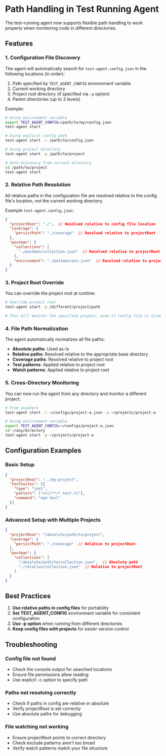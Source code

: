 # Path Handling in Test Running Agent

The test-running agent now supports flexible path handling to work properly when monitoring code in different directories.

## Features

### 1. Configuration File Discovery

The agent will automatically search for `test-agent.config.json` in the following locations (in order):

1. Path specified by `TEST_AGENT_CONFIG` environment variable
2. Current working directory
3. Project root directory (if specified via `-p` option)
4. Parent directories (up to 3 levels)

Example:
```bash
# Using environment variable
export TEST_AGENT_CONFIG=/path/to/my/config.json
test-agent start

# Using explicit config path
test-agent start -c /path/to/config.json

# Using project directory
test-agent start -p /path/to/project

# Auto-discovery from current directory
cd /path/to/project
test-agent start
```

### 2. Relative Path Resolution

All relative paths in the configuration file are resolved relative to the config file's location, not the current working directory.

Example `test-agent.config.json`:
```json
{
  "projectRoot": "./",  // Resolved relative to config file location
  "coverage": {
    "persistPath": "./coverage"  // Resolved relative to projectRoot
  },
  "postman": {
    "collections": [
      "./postman/collection.json"  // Resolved relative to projectRoot
    ],
    "environment": "./postman/env.json"  // Resolved relative to projectRoot
  }
}
```

### 3. Project Root Override

You can override the project root at runtime:

```bash
# Override project root
test-agent start -p /different/project/path

# This will monitor the specified project, even if config file is elsewhere
```

### 4. File Path Normalization

The agent automatically normalizes all file paths:

- **Absolute paths**: Used as-is
- **Relative paths**: Resolved relative to the appropriate base directory
- **Coverage paths**: Resolved relative to project root
- **Test patterns**: Applied relative to project root
- **Watch patterns**: Applied relative to project root

### 5. Cross-Directory Monitoring

You can now run the agent from any directory and monitor a different project:

```bash
# From anywhere
test-agent start -c ~/configs/project-a.json -p ~/projects/project-a

# Using environment variable
export TEST_AGENT_CONFIG=~/configs/project-a.json
cd ~/any/directory
test-agent start -p ~/projects/project-a
```

## Configuration Examples

### Basic Setup
```json
{
  "projectRoot": "../my-project",
  "testSuites": [{
    "type": "jest",
    "pattern": ["src/**/*.test.ts"],
    "command": "npm test"
  }]
}
```

### Advanced Setup with Multiple Projects
```json
{
  "projectRoot": "/absolute/path/to/project",
  "coverage": {
    "persistPath": "./coverage"  // Relative to projectRoot
  },
  "postman": {
    "collections": [
      "/absolute/path/to/collection.json",  // Absolute path
      "./relative/collection.json"  // Relative to projectRoot
    ]
  }
}
```

## Best Practices

1. **Use relative paths in config files** for portability
2. **Set TEST_AGENT_CONFIG** environment variable for consistent configuration
3. **Use -p option** when running from different directories
4. **Keep config files with projects** for easier version control

## Troubleshooting

### Config file not found
- Check the console output for searched locations
- Ensure file permissions allow reading
- Use explicit -c option to specify path

### Paths not resolving correctly
- Check if paths in config are relative or absolute
- Verify projectRoot is set correctly
- Use absolute paths for debugging

### File watching not working
- Ensure projectRoot points to correct directory
- Check exclude patterns aren't too broad
- Verify watch patterns match your file structure